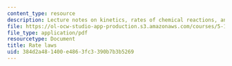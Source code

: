 ```yaml
---
content_type: resource
description: Lecture notes on kinetics, rates of chemical reactions, and rate law.
file: https://ol-ocw-studio-app-production.s3.amazonaws.com/courses/5-111-principles-of-chemical-science-fall-2008/384d2a481400e4863fc3390b7b3b5269_lecnotes31.pdf
file_type: application/pdf
resourcetype: Document
title: Rate laws
uid: 384d2a48-1400-e486-3fc3-390b7b3b5269
---
```

